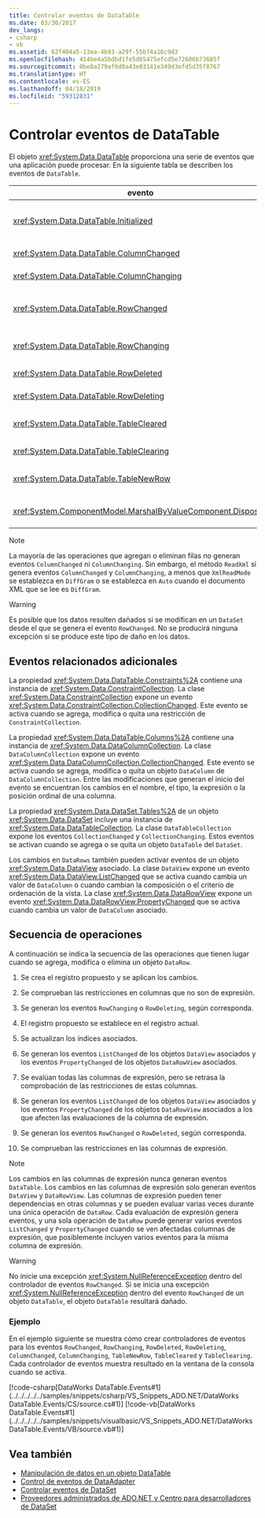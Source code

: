 ```yaml
---
title: Controlar eventos de DataTable
ms.date: 03/30/2017
dev_langs:
- csharp
- vb
ms.assetid: 62f404a5-13ea-4b93-a29f-55b74a16c9d3
ms.openlocfilehash: 414be4a5bdbd1fe5d65475efcd5e72606b73685f
ms.sourcegitcommit: 0be8a279af6d8a43e03141e349d3efd5d35f8767
ms.translationtype: HT
ms.contentlocale: es-ES
ms.lasthandoff: 04/18/2019
ms.locfileid: "59312831"
---
```

# <a name="handling-datatable-events"></a>Controlar eventos de DataTable
El objeto <xref:System.Data.DataTable> proporciona una serie de eventos que una aplicación puede procesar. En la siguiente tabla se describen los eventos de `DataTable`.  
  
|evento|Descripción|  
|-----------|-----------------|  
|<xref:System.Data.DataTable.Initialized>|Se produce después de haber llamado al método <xref:System.Data.DataTable.EndInit%2A> de un objeto `DataTable`. Este evento está concebido principalmente para admitir escenarios en tiempo de diseño.|  
|<xref:System.Data.DataTable.ColumnChanged>|Se produce después de cambiar correctamente un valor en un objeto <xref:System.Data.DataColumn>.|  
|<xref:System.Data.DataTable.ColumnChanging>|Se produce cuando se ha enviado un valor para un objeto `DataColumn`.|  
|<xref:System.Data.DataTable.RowChanged>|Se produce cuando se ha cambiado correctamente un valor de `DataColumn` o la propiedad <xref:System.Data.DataRow.RowState%2A> de un objeto <xref:System.Data.DataRow> en el objeto `DataTable`.|  
|<xref:System.Data.DataTable.RowChanging>|Se produce cuando se ha enviado un cambio para un valor `DataColumn` o la propiedad `RowState` de un objeto `DataRow` en el objeto `DataTable`.|  
|<xref:System.Data.DataTable.RowDeleted>|Se produce después de marcar un objeto `DataRow` de un objeto `DataTable` como `Deleted`.|  
|<xref:System.Data.DataTable.RowDeleting>|Se produce antes de marcar un objeto `DataRow` de un objeto `DataTable` como `Deleted`.|  
|<xref:System.Data.DataTable.TableCleared>|Se produce después de que una llamada al método <xref:System.Data.DataTable.Clear%2A> del objeto `DataTable` haya borrado correctamente todos los objetos `DataRow`.|  
|<xref:System.Data.DataTable.TableClearing>|Se produce después de haber llamado al método `Clear` pero antes de que se inicie la operación `Clear`.|  
|<xref:System.Data.DataTable.TableNewRow>|Se produce después de crear un nuevo objeto `DataRow` mediante una llamada al método `NewRow` del objeto `DataTable`.|  
|<xref:System.ComponentModel.MarshalByValueComponent.Disposed>|Se produce cuando el objeto `DataTable` se establece en `Disposed`. Se hereda de <xref:System.ComponentModel.MarshalByValueComponent>.|  
  
> [!NOTE]
>  La mayoría de las operaciones que agregan o eliminan filas no generan eventos `ColumnChanged` ni `ColumnChanging`. Sin embargo, el método `ReadXml` sí genera eventos `ColumnChanged` y `ColumnChanging`, a menos que `XmlReadMode` se establezca en `DiffGram` o se establezca en `Auto` cuando el documento XML que se lee es `DiffGram`.  
  
> [!WARNING]
>  Es posible que los datos resulten dañados si se modifican en un `DataSet` desde el que se genera el evento `RowChanged`. No se producirá ninguna excepción si se produce este tipo de daño en los datos.  
  
## <a name="additional-related-events"></a>Eventos relacionados adicionales  
 La propiedad <xref:System.Data.DataTable.Constraints%2A> contiene una instancia de <xref:System.Data.ConstraintCollection>. La clase <xref:System.Data.ConstraintCollection> expone un evento <xref:System.Data.ConstraintCollection.CollectionChanged>. Este evento se activa cuando se agrega, modifica o quita una restricción de `ConstraintCollection`.  
  
 La propiedad <xref:System.Data.DataTable.Columns%2A> contiene una instancia de <xref:System.Data.DataColumnCollection>. La clase `DataColumnCollection` expone un evento <xref:System.Data.DataColumnCollection.CollectionChanged>. Este evento se activa cuando se agrega, modifica o quita un objeto `DataColumn` de `DataColumnCollection`. Entre las modificaciones que generan el inicio del evento se encuentran los cambios en el nombre, el tipo, la expresión o la posición ordinal de una columna.  
  
 La propiedad <xref:System.Data.DataSet.Tables%2A> de un objeto <xref:System.Data.DataSet> incluye una instancia de <xref:System.Data.DataTableCollection>. La clase `DataTableCollection` expone los eventos `CollectionChanged` y `CollectionChanging`. Estos eventos se activan cuando se agrega o se quita un objeto `DataTable` del `DataSet`.  
  
 Los cambios en `DataRows` también pueden activar eventos de un objeto <xref:System.Data.DataView> asociado. La clase `DataView` expone un evento <xref:System.Data.DataView.ListChanged> que se activa cuando cambia un valor de `DataColumn` o cuando cambian la composición o el criterio de ordenación de la vista. La clase <xref:System.Data.DataRowView> expone un evento <xref:System.Data.DataRowView.PropertyChanged> que se activa cuando cambia un valor de `DataColumn` asociado.  
  
## <a name="sequence-of-operations"></a>Secuencia de operaciones  
 A continuación se indica la secuencia de las operaciones que tienen lugar cuando se agrega, modifica o elimina un objeto `DataRow`.  
  
1. Se crea el registro propuesto y se aplican los cambios.  
  
2. Se comprueban las restricciones en columnas que no son de expresión.  
  
3. Se generan los eventos `RowChanging` o `RowDeleting`, según corresponda.  
  
4. El registro propuesto se establece en el registro actual.  
  
5. Se actualizan los índices asociados.  
  
6. Se generan los eventos `ListChanged` de los objetos `DataView` asociados y los eventos `PropertyChanged` de los objetos `DataRowView` asociados.  
  
7. Se evalúan todas las columnas de expresión, pero se retrasa la comprobación de las restricciones de estas columnas.  
  
8. Se generan los eventos `ListChanged` de los objetos `DataView` asociados y los eventos `PropertyChanged` de los objetos `DataRowView` asociados a los que afecten las evaluaciones de la columna de expresión.  
  
9. Se generan los eventos `RowChanged` o `RowDeleted`, según corresponda.  
  
10. Se comprueban las restricciones en las columnas de expresión.  
  
> [!NOTE]
>  Los cambios en las columnas de expresión nunca generan eventos `DataTable`. Los cambios en las columnas de expresión solo generan eventos `DataView` y `DataRowView`. Las columnas de expresión pueden tener dependencias en otras columnas y se pueden evaluar varias veces durante una única operación de `DataRow`. Cada evaluación de expresión genera eventos, y una sola operación de `DataRow` puede generar varios eventos `ListChanged` y `PropertyChanged` cuando se ven afectadas columnas de expresión, que posiblemente incluyen varios eventos para la misma columna de expresión.  
  
> [!WARNING]
>  No inicie una excepción <xref:System.NullReferenceException> dentro del controlador de eventos `RowChanged`. Si se inicia una excepción <xref:System.NullReferenceException> dentro del evento `RowChanged` de un objeto `DataTable`, el objeto `DataTable` resultará dañado.  
  
### <a name="example"></a>Ejemplo  
 En el ejemplo siguiente se muestra cómo crear controladores de eventos para los eventos `RowChanged`, `RowChanging`, `RowDeleted`, `RowDeleting`, `ColumnChanged`, `ColumnChanging`, `TableNewRow`, `TableCleared` y `TableClearing`. Cada controlador de eventos muestra resultado en la ventana de la consola cuando se activa.  
  
 [!code-csharp[DataWorks DataTable.Events#1](../../../../../samples/snippets/csharp/VS_Snippets_ADO.NET/DataWorks DataTable.Events/CS/source.cs#1)]
 [!code-vb[DataWorks DataTable.Events#1](../../../../../samples/snippets/visualbasic/VS_Snippets_ADO.NET/DataWorks DataTable.Events/VB/source.vb#1)]  
  
## <a name="see-also"></a>Vea también

- [Manipulación de datos en un objeto DataTable](../../../../../docs/framework/data/adonet/dataset-datatable-dataview/manipulating-data-in-a-datatable.md)
- [Control de eventos de DataAdapter](../../../../../docs/framework/data/adonet/handling-dataadapter-events.md)
- [Controlar eventos de DataSet](../../../../../docs/framework/data/adonet/dataset-datatable-dataview/handling-dataset-events.md)
- [Proveedores administrados de ADO.NET y Centro para desarrolladores de DataSet](https://go.microsoft.com/fwlink/?LinkId=217917)
